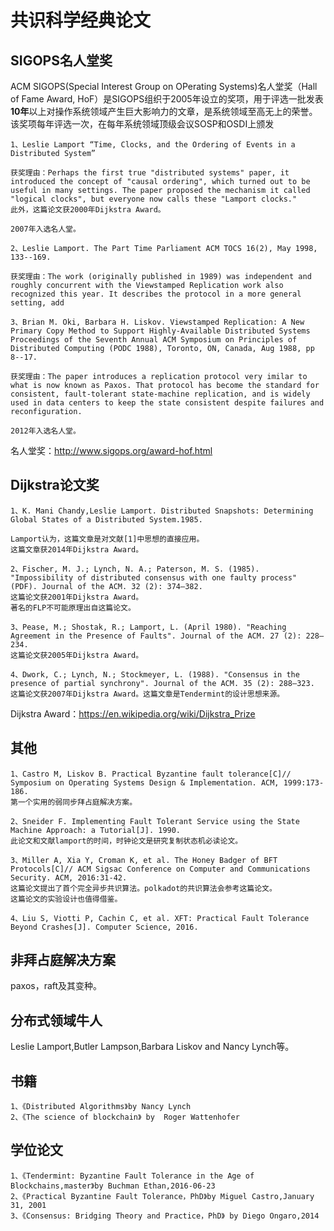 
# 共识科学经典论文


## SIGOPS名人堂奖

ACM SIGOPS(Special Interest Group on OPerating Systems)名人堂奖（Hall of Fame Award, HoF）是SIGOPS组织于2005年设立的奖项，用于评选一批发表**10年**以上对操作系统领域产生巨大影响力的文章，是系统领域至高无上的荣誉。该奖项每年评选一次，在每年系统领域顶级会议SOSP和OSDI上颁发

    1、Leslie Lamport “Time, Clocks, and the Ordering of Events in a Distributed System”
    
    获奖理由：Perhaps the first true "distributed systems" paper, it introduced the concept of "causal ordering", which turned out to be useful in many settings. The paper proposed the mechanism it called "logical clocks", but everyone now calls these "Lamport clocks."
    此外，这篇论文获2000年Dijkstra Award。

    2007年入选名人堂。

    2、Leslie Lamport. The Part Time Parliament ACM TOCS 16(2), May 1998, 133--169.
      
    获奖理由：The work (originally published in 1989) was independent and roughly concurrent with the Viewstamped Replication work also recognized this year. It describes the protocol in a more general setting, add
    
    3、Brian M. Oki, Barbara H. Liskov. Viewstamped Replication: A New Primary Copy Method to Support Highly-Available Distributed Systems Proceedings of the Seventh Annual ACM Symposium on Principles of Distributed Computing (PODC 1988), Toronto, ON, Canada, Aug 1988, pp 8--17.
      
    获奖理由：The paper introduces a replication protocol very imilar to what is now known as Paxos. That protocol has become the standard for consistent, fault-tolerant state-machine replication, and is widely used in data centers to keep the state consistent despite failures and reconfiguration. 
    
    2012年入选名人堂。

名人堂奖：http://www.sigops.org/award-hof.html

## Dijkstra论文奖

    1、K. Mani Chandy,Leslie Lamport. Distributed Snapshots: Determining Global States of a Distributed System.1985.
    
    Lamport认为，这篇文章是对文献[1]中思想的直接应用。
    这篇文章获2014年Dijkstra Award。
    
    2、Fischer, M. J.; Lynch, N. A.; Paterson, M. S. (1985). "Impossibility of distributed consensus with one faulty process" (PDF). Journal of the ACM. 32 (2): 374–382.
    这篇论文获2001年Dijkstra Award。
    著名的FLP不可能原理出自这篇论文。
    
    3、Pease, M.; Shostak, R.; Lamport, L. (April 1980). "Reaching Agreement in the Presence of Faults". Journal of the ACM. 27 (2): 228–234.
    这篇论文获2005年Dijkstra Award。
    
    4、Dwork, C.; Lynch, N.; Stockmeyer, L. (1988). "Consensus in the presence of partial synchrony". Journal of the ACM. 35 (2): 288–323. 
    这篇论文获2007年Dijkstra Award。这篇文章是Tendermint的设计思想来源。

Dijkstra Award：https://en.wikipedia.org/wiki/Dijkstra_Prize
    
## 其他

    1、Castro M, Liskov B. Practical Byzantine fault tolerance[C]// Symposium on Operating Systems Design & Implementation. ACM, 1999:173-186.
    第一个实用的弱同步拜占庭解决方案。
    
    2、Sneider F. Implementing Fault Tolerant Service using the State Machine Approach: a Tutorial[J]. 1990.
    此论文和文献lamport的时间，时钟论文是研究复制状态机必读论文。
    
    3、Miller A, Xia Y, Croman K, et al. The Honey Badger of BFT Protocols[C]// ACM Sigsac Conference on Computer and Communications Security. ACM, 2016:31-42.
    这篇论文提出了首个完全异步共识算法。polkadot的共识算法会参考这篇论文。
    这篇论文的实验设计也值得借鉴。
    
    4、Liu S, Viotti P, Cachin C, et al. XFT: Practical Fault Tolerance Beyond Crashes[J]. Computer Science, 2016.
    
## 非拜占庭解决方案

paxos，raft及其变种。
    
## 分布式领域牛人
 Leslie Lamport,Butler Lampson,Barbara Liskov and Nancy Lynch等。
 
## 书籍

    1、《Distributed Algorithms》by Nancy Lynch
    2、《The science of blockchain》 by  Roger Wattenhofer 
    
## 学位论文

    1、《Tendermint: Byzantine Fault Tolerance in the Age of Blockchains,master》by Buchman Ethan,2016-06-23
    2、《Practical Byzantine Fault Tolerance，PhD》by Miguel Castro,January 31, 2001
    3、《Consensus: Bridging Theory and Practice，PhD》 by Diego Ongaro,2014